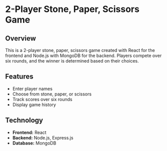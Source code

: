 # 2-Player Stone, Paper, Scissors Game

## Overview
This is a 2-player stone, paper, scissors game created with React for the frontend and Node.js with MongoDB for the backend. Players compete over six rounds, and the winner is determined based on their choices.

## Features
- Enter player names
- Choose from stone, paper, or scissors
- Track scores over six rounds
- Display game history

## Technology
- **Frontend:** React
- **Backend:** Node.js, Express.js
- **Database:** MongoDB
 
